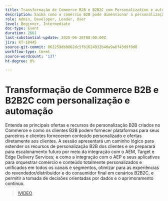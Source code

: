 ```yaml
---
title: Transformação de Commerce B2B e B2B2C com Personalization e automação
description: Saiba como o comércio B2B pode dimensionar a personalização usando o AEM, o Target e o AEP para otimizar as experiências B2B2C e impulsionar conteúdo e ofertas unificados orientados por dados.
role: Admin, Developer, Leader, User
level: Beginner, Intermediate
doc-type: Event
duration: 2661
last-substantial-update: 2025-06-26T00:00:00Z
jira: KT-18445
source-git-commit: 062259db0862dc5fb1624932b40a9a6f43d9f0d0
workflow-type: tm+mt
source-wordcount: '137'
ht-degree: 0%

---
```



# Transformação de Commerce B2B e B2B2C com personalização e automação

Entenda as principais ofertas e recursos de personalização B2B criados no Commerce e como os clientes B2B podem fornecer plataformas para seus parceiros e clientes fornecerem conteúdo personalizado e ofertas diretamente aos clientes. A sessão apresentará um caminho lógico para estender os recursos de personalização B2B dos clientes e se preparará para escalonamento futuro por meio da integração com o AEM, Target e Edge Delivery Services; e como a integração com o AEP e seus aplicativos para orquestrar comércio e conteúdo totalmente personalizados e unificados em todos os canais e segmentos, otimizar para as experiências do revendedor/distribuidor e do consumidor final em cenários B2B2C, e permitir a tomada de decisões orientadas por dados e o aprimoramento contínuo.

>[!VIDEO](https://video.tv.adobe.com/v/3464441/?learn=on&enablevpops)
